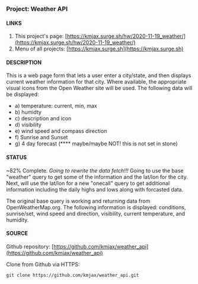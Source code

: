 ### Project: Weather API

#### LINKS

1. This project's page: [https://kmjax.surge.sh/hw/2020-11-19_weather/](https://kmjax.surge.sh/hw/2020-11-19_weather/)
1. Menu of all projects: [https://kmjax.surge.sh](https://kmjax.surge.sh)

#### DESCRIPTION

This is a web page form that lets a user enter a city/state, and then displays current weather information for that city. Where available, the appropriate visual icons from the Open Weather site will be used. The following data will be displayed:

- a) temperature: current, min, max
- b) humidty
- c) description and icon
- d) visibility
- e) wind speed and compass direction
- f) Sunrise and Sunset
- g) 4 day forecast (\*\*\*\* maybe/maybe NOT! this is not set in stone)

#### STATUS

~82% Complete. _Going to rewrite the data fetch!!!_ Going to use the base "weather" query to get some of the information and the lat/lon for the city. Next, will use the lat/lon for a new "onecall" query to get additional information including the daily highs and lows along with forcasted data.

The original base query is working and returning data from OpenWeatherMap.org. The following information is displayed: conditions, sunrise/set, wind speed and direction, visibility, current temperature, and humidity.

#### SOURCE

Github repository: [https://github.com/kmjax/weather_api](https://github.com/kmjax/weather_api)

Clone from Github via HTTPS:

`git clone https://github.com/kmjax/weather_api.git`
